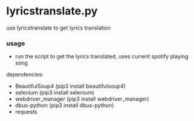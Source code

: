 # lyricstranslate.py
use lyricstranslate to get lyrics translation

### usage
- run the script to get the lyrics translated, uses current spotify playing song

dependencies:
- BeautifulSoup4 (pip3 install beautifulsoup4)
- selenium (pip3 install selenium)
- webdriver_manager (pip3 install webdriver_manager)
- dbus-python (pip3 install dbus-python)
- requests
